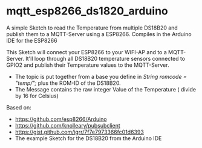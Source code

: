 # mqtt_esp8266_ds1820_arduino
A simple Sketch to read the Temperature from multiple DS18B20 and publish them to a MQTT-Server using a ESP8266.
Compiles in the Arduino IDE for the ESP8266

This Sketch will connect your ESP8266 to your WIFI-AP and to a MQTT-Server. It'll loop through all DS18B20 temperature sensors connected to GPIO2 and publish their Temperature values to the MQTT-Server.

- The topic is put together from a base you define in _String romcode = "temp/";_ plus the ROM-ID of the DS18B20. 
- The Message contains the raw integer Value of the Temperature ( divide by 16 for Celsius)


Based on:

- https://github.com/esp8266/Arduino
- https://github.com/knolleary/pubsubclient
- https://gist.github.com/igrr/7f7e7973366fc01d6393
- The example Sketch for the DS18B20 from the Arduino IDE
